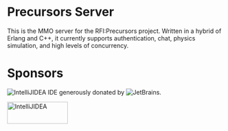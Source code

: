 # Precursors Server

This is the MMO server for the RFI:Precursors project. Written in a hybrid of Erlang and C++, it currently supports
authentication, chat, physics simulation, and high levels of concurrency.

# Sponsors

![IntelliJIDEA](http://www.jetbrains.com/img/logos/logo_intellij_idea.gif "IntelliJIDEA") IDE generously donated by ![JetBrains](http://www.jetbrains.com/img/logos/logo_jetbrains.gif "Jetbrains").

<img src="http://www.jetbrains.com/img/logos/logo_intellij_idea.gif " alt="IntelliJIDEA" width="141px" height="51px">
